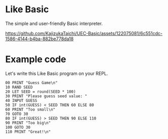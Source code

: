 # Like Basic
The simple and user-friendly Basic interpreter.

https://github.com/KajizukaTaichi/UEC-Basic/assets/122075081/6c551cdc-1586-4144-b4ba-882be778da18


# Example code
Let's write this Like Basic program on your REPL.
```basic
00 PRINT "Guess Game\n"
10 RAND SEED
20 LET SEED = round(SEED * 100)
30 PRINT "Please guess seed value: "
40 INPUT GUESS
50 IF int(GUESS) < SEED THEN 60 ELSE 80
60 PRINT "Too small\n"
70 GOTO 30
80 IF int(GUESS) > SEED THEN 90 ELSE 110
90 PRINT "Too big\n"
100 GOTO 30
110 PRINT "Great!\n"
```
